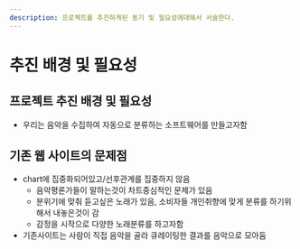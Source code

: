 ```yaml
---
description: 프로젝트를 추진하게된 동기 및 필요성에대해서 서술한다.
---
```


# 추진 배경 및 필요성

## 프로젝트 추진 배경 및 필요성

* 우리는 음악을 수집하여 자동으로 분류하는 소프트웨어를 만들고자함

## 기존 웹 사이트의 문제점

* chart에 집중화되어있고/선후관계를 집중하지 않음
  * 음악평론가들이 말하는것이 차트중심적인 문제가 있음
  * 분위기에 맞춰 듣고싶은 노래가 있음, 소비자들 개인취향에 맞게 분류를 하기위해서 내놓은것이 감
  * 감정을 시작으로 다양한 노래분류를 하고자함
* 기존사이트는 사람이 직접 음악을 골라 큐레이팅한 결과를 음악으로 모아둠





